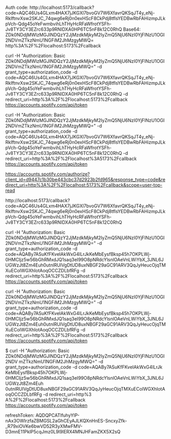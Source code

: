 Auth code: http://localhost:5173/callback?code=AQC46Us4GLxm4HAX7jJKGXl7bvoGV7W6XfavrQKSqJT4y_eNj-RkIftnvXsw2SKJC_74qwg6eRj0n0exHScF8CkPdj8tflsYEDBwRbFAHizmpJLkpVch-Qdg45oYeFwmbvihLhTHyHcRFaWfrotYSFh-Jv8TY3CY3EZrc633p9RNIDXA0HP6TC5nF8k12C0RhQ
Base64: ZDk0NDdjMWIzMGJlNDQzY2JjMzdkMjkyM2IyZmQ5NjU6NzI0YjFlNzU1OGI2NDVmZTkzNmU1NGFiM2JhMzgyMWQ=
http%3A%2F%2Flocalhost:5173%2Fcallback

curl -H "Authorization: Basic ZDk0NDdjMWIzMGJlNDQzY2JjMzdkMjkyM2IyZmQ5NjU6NzI0YjFlNzU1OGI2NDVmZTkzNmU1NGFiM2JhMzgyMWQ=" -d grant_type=authorization_code -d code=AQC46Us4GLxm4HAX7jJKGXl7bvoGV7W6XfavrQKSqJT4y_eNj-RkIftnvXsw2SKJC_74qwg6eRj0n0exHScF8CkPdj8tflsYEDBwRbFAHizmpJLkpVch-Qdg45oYeFwmbvihLhTHyHcRFaWfrotYSFh-Jv8TY3CY3EZrc633p9RNIDXA0HP6TC5nF8k12C0RhQ -d redirect_uri=http%3A%2F%2Flocalhost:5173%2Fcallback https://accounts.spotify.com/api/token

curl -H "Authorization: Basic ZDk0NDdjMWIzMGJlNDQzY2JjMzdkMjkyM2IyZmQ5NjU6NzI0YjFlNzU1OGI2NDVmZTkzNmU1NGFiM2JhMzgyMWQ=" -d grant_type=authorization_code -d code=AQC46Us4GLxm4HAX7jJKGXl7bvoGV7W6XfavrQKSqJT4y_eNj-RkIftnvXsw2SKJC_74qwg6eRj0n0exHScF8CkPdj8tflsYEDBwRbFAHizmpJLkpVch-Qdg45oYeFwmbvihLhTHyHcRFaWfrotYSFh-Jv8TY3CY3EZrc633p9RNIDXA0HP6TC5nF8k12C0RhQ -d redirect_uri=http%3A%2F%2Flocalhost%3A5173%2Fcallback https://accounts.spotify.com/api/token



https://accounts.spotify.com/authorize?client_id=d9447c1b30be443cbc37d2923b2fd965&response_type=code&redirect_uri=http%3A%2F%2Flocalhost:5173%2Fcallback&scope=user-top-read

http://localhost:5173/callback?code=AQC46Us4GLxm4HAX7jJKGXl7bvoGV7W6XfavrQKSqJT4y_eNj-RkIftnvXsw2SKJC_74qwg6eRj0n0exHScF8CkPdj8tflsYEDBwRbFAHizmpJLkpVch-Qdg45oYeFwmbvihLhTHyHcRFaWfrotYSFh-Jv8TY3CY3EZrc633p9RNIDXA0HP6TC5nF8k12C0RhQ


curl -H "Authorization: Basic ZDk0NDdjMWIzMGJlNDQzY2JjMzdkMjkyM2IyZmQ5NjU6NzI0YjFlNzU1OGI2NDVmZTkzNmU1NGFiM2JhMzgyMWQ=" -d grant_type=authorization_code -d code=AQABy7ASuKfFKveIAkWxG4lLrJkKeMbEysfBksp45h7OKPLWj-0HMCIjz5w56bGhRMxdJQ1saq3eI99O8pNRdcYlsnlOAeVnLWiYbX_3JNL6JUGWzJt8Zm4Euh0utnlRUlVgDtUD8uxNBGF29aGC91ARV3QqJyHeucOjqTMXuEColWGXhIotAoqOCCZDLbfRFg -d redirect_uri=http%3A%2F%2Flocalhost:5173%2Fcallback https://accounts.spotify.com/api/token


curl -H "Authorization: Basic ZDk0NDdjMWIzMGJlNDQzY2JjMzdkMjkyM2IyZmQ5NjU6NzI0YjFlNzU1OGI2NDVmZTkzNmU1NGFiM2JhMzgyMWQ=" -d grant_type=authorization_code -d code=AQABy7ASuKfFKveIAkWxG4lLrJkKeMbEysfBksp45h7OKPLWj-0HMCIjz5w56bGhRMxdJQ1saq3eI99O8pNRdcYlsnlOAeVnLWiYbX_3JNL6JUGWzJt8Zm4Euh0utnlRUlVgDtUD8uxNBGF29aGC91ARV3QqJyHeucOjqTMXuEColWGXhIotAoqOCCZDLbfRFg -d redirect_uri=http%3A%2F%2Flocalhost:5173%2Fcallback https://accounts.spotify.com/api/token

$ curl -H "Authorization: Basic ZDk0NDdjMWIzMGJlNDQzY2JjMzdkMjkyM2IyZmQ5NjU6NzI0YjFlNzU1OGI2NDV
mZTkzNmU1NGFiM2JhMzgyMWQ=" -d grant_type=authorization_code -d code=AQABy7ASuKfFKveIAkWxG4lLrJk
KeMbEysfBksp45h7OKPLWj-0HMCIjz5w56bGhRMxdJQ1saq3eI99O8pNRdcYlsnlOAeVnLWiYbX_3JNL6JUGWzJt8Zm4Euh
0utnlRUlVgDtUD8uxNBGF29aGC91ARV3QqJyHeucOjqTMXuEColWGXhIotAoqOCCZDLbfRFg -d redirect_uri=http%3
A%2F%2Flocalhost:5173%2Fcallback https://accounts.spotify.com/api/token


refreshToken: AQDQPCATlfuhyYlP-nAx3OWIrzfaZBMGSL2aGhCEyAJLKQXnHnES-SncxyZfk-_R79xiOVKe6bwVD52R3yXMwFMV-D3mnE11PklP5cqJmz0L9l9IERX4MNJHFamZKX5X2sQ